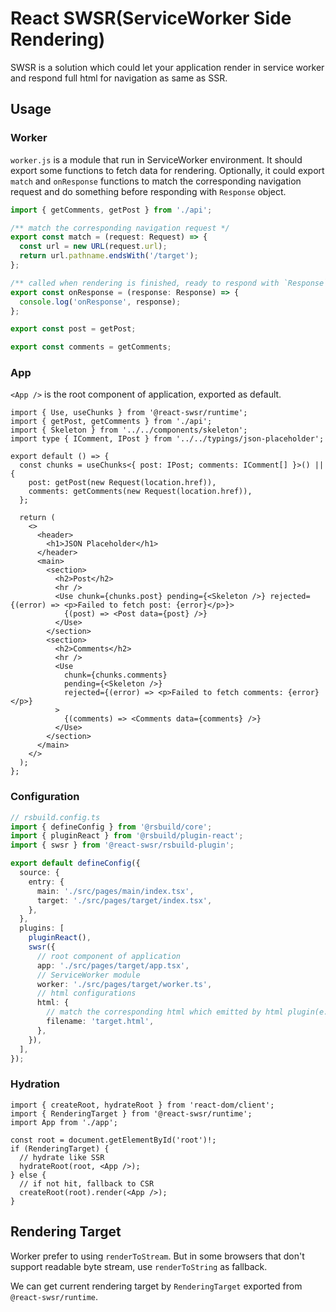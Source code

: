 # React SWSR(ServiceWorker Side Rendering)

SWSR is a solution which could let your application render in service worker and respond full html for navigation as same as SSR.

## Usage

### Worker

`worker.js` is a module that run in ServiceWorker environment. It should export some functions to fetch data for rendering. Optionally, it could export `match` and `onResponse` functions to match the corresponding navigation request and do something before responding with `Response` object.

```ts
import { getComments, getPost } from './api';

/** match the corresponding navigation request */
export const match = (request: Request) => {
  const url = new URL(request.url);
  return url.pathname.endsWith('/target');
};

/** called when rendering is finished, ready to respond with `Response` object */
export const onResponse = (response: Response) => {
  console.log('onResponse', response);
};

export const post = getPost;

export const comments = getComments;
```

### App

`<App />` is the root component of application, exported as default.

```tsx
import { Use, useChunks } from '@react-swsr/runtime';
import { getPost, getComments } from './api';
import { Skeleton } from '../../components/skeleton';
import type { IComment, IPost } from '../../typings/json-placeholder';

export default () => {
  const chunks = useChunks<{ post: IPost; comments: IComment[] }>() || {
    post: getPost(new Request(location.href)),
    comments: getComments(new Request(location.href)),
  };

  return (
    <>
      <header>
        <h1>JSON Placeholder</h1>
      </header>
      <main>
        <section>
          <h2>Post</h2>
          <hr />
          <Use chunk={chunks.post} pending={<Skeleton />} rejected={(error) => <p>Failed to fetch post: {error}</p>}>
            {(post) => <Post data={post} />}
          </Use>
        </section>
        <section>
          <h2>Comments</h2>
          <hr />
          <Use
            chunk={chunks.comments}
            pending={<Skeleton />}
            rejected={(error) => <p>Failed to fetch comments: {error}</p>}
          >
            {(comments) => <Comments data={comments} />}
          </Use>
        </section>
      </main>
    </>
  );
};
```

### Configuration

```ts
// rsbuild.config.ts
import { defineConfig } from '@rsbuild/core';
import { pluginReact } from '@rsbuild/plugin-react';
import { swsr } from '@react-swsr/rsbuild-plugin';

export default defineConfig({
  source: {
    entry: {
      main: './src/pages/main/index.tsx',
      target: './src/pages/target/index.tsx',
    },
  },
  plugins: [
    pluginReact(),
    swsr({
      // root component of application
      app: './src/pages/target/app.tsx',
      // ServiceWorker module
      worker: './src/pages/target/worker.ts',
      // html configurations
      html: {
        // match the corresponding html which emitted by html plugin(e.g. `html-rspack-plugin`) and inline to `swsr.js`
        filename: 'target.html',
      },
    }),
  ],
});
```

### Hydration

```tsx
import { createRoot, hydrateRoot } from 'react-dom/client';
import { RenderingTarget } from '@react-swsr/runtime';
import App from './app';

const root = document.getElementById('root')!;
if (RenderingTarget) {
  // hydrate like SSR
  hydrateRoot(root, <App />);
} else {
  // if not hit, fallback to CSR
  createRoot(root).render(<App />);
}
```

## Rendering Target

Worker prefer to using `renderToStream`. But in some browsers that don't support readable byte stream, use `renderToString` as fallback.

We can get current rendering target by `RenderingTarget` exported from `@react-swsr/runtime`.
